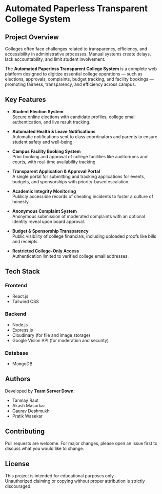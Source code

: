 # Automated Paperless Transparent College System

## Project Overview

Colleges often face challenges related to transparency, efficiency, and accessibility in administrative processes. Manual systems create delays, lack accountability, and limit student involvement.

The **Automated Paperless Transparent College System** is a complete web platform designed to digitize essential college operations — such as elections, approvals, complaints, budget tracking, and facility bookings — promoting fairness, transparency, and efficiency across campus.

## Key Features

- **Student Election System**  
  Secure online elections with candidate profiles, college email authentication, and live result tracking.

- **Automated Health & Leave Notifications**  
  Automatic notifications sent to class coordinators and parents to ensure student safety and well-being.

- **Campus Facility Booking System**  
  Prior booking and approval of college facilities like auditoriums and courts, with real-time availability tracking.

- **Transparent Application & Approval Portal**  
  A single portal for submitting and tracking applications for events, budgets, and sponsorships with priority-based escalation.

- **Academic Integrity Monitoring**  
  Publicly accessible records of cheating incidents to foster a culture of honesty.

- **Anonymous Complaint System**  
  Anonymous submission of moderated complaints with an optional identity reveal upon board approval.

- **Budget & Sponsorship Transparency**  
  Public visibility of college financials, including uploaded proofs like bills and receipts.

- **Restricted College-Only Access**  
  Authentication limited to verified college email addresses.

## Tech Stack

### Frontend
- React.js
- Tailwind CSS

### Backend
- Node.js
- Express.js
- Cloudinary (for file and image storage)
- Google Vision API (for moderation and security)

### Database
- MongoDB

## Authors

Developed by **Team Server Down**:
- Tanmay Raut
- Akash Masurkar
- Gaurav Deshmukh
- Pratik Wasekar

## Contributing

Pull requests are welcome. For major changes, please open an issue first to discuss what you would like to change.

## License

This project is intended for educational purposes only.  
Unauthorized claiming or copying without proper attribution is strictly discouraged.
